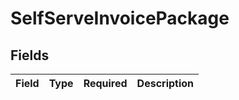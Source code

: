 # SelfServeInvoicePackage


## Fields

| Field       | Type        | Required    | Description |
| ----------- | ----------- | ----------- | ----------- |